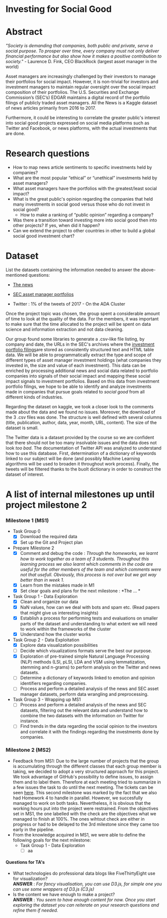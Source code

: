 # Investing for Social Good

# Abstract
*"Society is demanding that companies, both public and private, serve a social purpose. To prosper over time, every company must not only deliver financial performance but also show how it makes a positive contribution to society."* - Laurence D. Fink, CEO BlackRock (largest asset manager in the world)

Asset managers are increasingly challenged by their investors to manage their portfolios for social impact. However, it is non-trivial for investors and investment managers to maintain regular oversight over the social impact composition of their portfolios. The U.S. Securities and Exchange Commission’s (SEC’s) EDGAR maintains a digital record of the portfolio filings of publicly traded asset managers. All the News is a Kaggle dataset of news articles primarily from 2016 to 2017. 

Furthermore, it could be interesting to correlate the greater public's interest into social good projects expressed on social media platforms such as Twitter and Facebook, or news platforms, with the actual investments that are done. 

# Research questions
- How to map news article sentiments to specific investments held by companies?
- What are the most popular “ethical” or “unethical” investments held by asset managers?
- What asset managers have the portfolios with the greatest/least social impact?
- What is the great public's opinion regarding the companies that held many investments in social good versus those who do not invest in social good? 
  - How to make a ranking of “public opinion” regarding a company? 
- Was there a transition toward investing more into social good then into other projects? If yes, when did it happen? 
- Can we extend the project to other countries in other to build a global social good investment chart? 

# Dataset
List the datasets containing the information needed to answer the above-mentioned questions: 

- [The news](https://www.kaggle.com/snapcrack/all-the-news/home)

- [SEC asset manager portfolios](https://www.sec.gov/cgi-bin/browse-edgar?company=&CIK=&type=13F&owner=include&count=40&action=getcurrent)
- Twitter : 1% of the tweets of 2017 - On the ADA Cluster

Once the project topic was chosen, the group spent a considerable amount of time to look at the quality of the data. For the members, it was important to make sure that the time allocated to the project will be spent on data science and information extraction and not data cleaning.

Our group found some libraries to generate a .csv-like file listing, by company and date, the URLs in the SEC's archives where the [investment portfolio filings](https://github.com/edouardswiac/python-edgar)are stored as consistently structured text and HTML table data. We will be able to programmatically extract the type and scope of different types of asset manager investment holdings (what companies they invested in, the size and value of each investment). This data can be enriched by processing additional news and social data related to portfolio companies into signals of their social impact and mapping these social impact signals to investment portfolios. Based on this data from investment portfolio filings, we hope to be able to identify and analyze investments made in companies that pursue goals related to *social good* from all different kinds of industries. 

Regarding the dataset on kaggle, we took a closer look to the comments made about the data and we found no issues. Moreover, the download of the 3 .csv files was done. The structure is well defined with several columns (title, publication, author, data, year, month, URL, content). The size of the dataset is small. 

The Twitter data is a dataset provided by the course so we are confident that there should not be too many insolvable issues and the data does not look *too bad*. The documentation of Twitter API was analyzed to understand how to use this database. First, determination of a dictionary of keywords linked to our subject will be done (and possibly Machine Learning algorithms will be used to broaden it throughout work process). Finally, the tweets will be filtered thanks to the buolt dictionary in order to construct the dataset of interest.

# A list of internal milestones up until project milestone 2

### Milestone 1 (MS1) 
- Task Group 0
  - [x] Download the required data
  - [x] Set up the Git and Project plan
- Prepare Milestone 2 
  - [x] Comment and debug the code : *Through the homeworks, we learnt how to work together as a team of 3 students. Throughout this learning process we also learnt which comments in the code are useful for the other members of the team and which comments were not that usefull. Obviously, this process is not over but we got way better than in week 1.*
  - [x] Learn from the mistakes made in M1
  - [x] Set clear goals and plans for the next milestone : *The ... *
- Task Group 1 - Data Exploration
  - [x] Clean and organize our data
  - [x] NaN values, how can we deal with bots and spam etc. (Read papers that might give us interesting insights)
  - [x] Establish a process for performing tests and evaluations on smaller parts of the dataset and understanding to what extent we will need to work within the frameworks of the cluster
  - [x] Understand how the cluster works
- Task Group 2 - Data Exploitation
  - [x] Explore data visualization possibilities
  - [ ] Decide which visualizations formats serve the best our purpose.
  - [x] Exploration of pre-trained simple Natural Language Processing (NLP) methods (LSI, pLSI, LDA and VSM using lemmatization, stemming and n-grams) to perform analysis on the Twitter and news datasets.
  - [ ] Determine a dictionary of keywords linked to emotion and opinion identifiers regarding companies. 
  - [ ] Process and perform a detailed analysis of the news and SEC asset manager datasets, perform data wrangling and preprocessing.
- Task Group 3 - Wrapping up MS1  
  - [ ] Process and perform a detailed analysis of the news and SEC datasets, filtering out the relevant data and understand how to combine the two datasets with the information on Twitter for instance.
  - [ ] Find trends in the data regarding the social opinion to the investors and correlate it with the findings regarding the investments done by companies. 
    
### Milestone 2 (MS2) 
- Feedback from MS1: Due to the large number of projects that the group is accumulating through the different classes that each group member is taking, we decided to adopt a very structured approach for this project. We took advantage of GitHub's possibility to define issues, to assign them and to label them. Therefore at each meeting tried to summarize in a few issues the task to do until the next meeting. The tickets can be seen [here](https://github.com/dcleres/investing_for_social_good/projects/1). This second milestone was marked by the fact that we also had Homework 4 to handle in parallel. However, we succesfully managed to work on both tasks. Nevertheless, it is obvious that the working hours put into the project were restrained. From the objectives set in MS1, the one labelled with the check are the objectives what we managed to finish at 100%. The ones wihtout check are either in progress or had to be delayed to the 3rd milestone since they came too early in the pipeline. 
- From the knowledge acquired in MS1, we were able to define the following goals for the next milestone: 
  - Task Group 1 - Data Exploration
    - [ ] aa
      
#### Questions for TA's

- What technologies do professional data blogs like FiveThirtyEight use for visualization?\
    **ANSWER** : *For fancy visualisation, you can use D3.js, for simple one you can use some wrappers of D3.js (C3.js)* 
- Is the content we have enough to make a project?\
    **ANSWER** :  *You seem to have enough content for now. Once you start exploring the dataset you can reiterate on your research questions and refine them if needed.*
